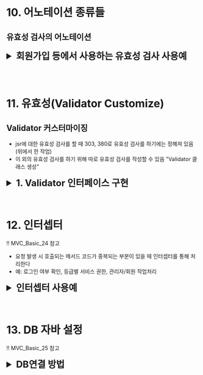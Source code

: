 # 10. 어노테이션 종류들
## 유효성 검사의 어노테이션

<details>
<summary style="font-size: x-large; font-weight: bold;">회원가입 등에서 사용하는 유효성 검사 사용예</summary>
!! MVC_Basic_21 참고

### 1. Data.java
- @AssertTrue 또는 False: True(Fasle)가 아닌 값이 들어오면 오류
- @Max(n)또는 @Min(n) : n보다 큰(또는 작은) 값
- @Null 또는 @NotNull: 값이 들어오면(들어오지 않으면) 오류
- @Digits(integer=3, fraction=2) : integer: 정수 자리수 / Fraction: 실수 자리수
- @Size(min=2, max=10): 지정된 글자수보다 짧거나 길면 오류
- @Pattern(regexp="[a-zA-Z]*"): 정규 표현식(주어진 정규식에 위배되면 오류), 소문자 영문자+대문자 영문자+숫자

### 2. 입력한 Data를 받고 유효성 검사를 하는 jsp 페이지 생성
- <%@ taglib prefix="form" uri="http://www.springframework.org/tags/form" %>로 jsp의 form을 가져다 씀
- <form:form>에서 유효성 값을 적은 Data 객체 가져와야 함
    - modelAttribute="클래스(앞글자소문자)"로 연결하여 데이터 주입. 클래스 이름이 같으면 필드에 값을 자동 주입한다
- Data의 값을 주입받기 때문에 기본 값이 입력되어 나타남
- form태그에서 에러 메세지 출력을 위해 <form:errors> 사용 → path로 연결된 변수명에 맞는 properties의 에러 메세지 출력

<details>
<summary>입력폼 페이지 코드</summary>
- 입력 화면

    ```jsp
    <form:form modelAttribute="data" method="post" action="test_proc"> <!-- modelAttribute="클래스(앞글자소문자)"로 연결하여 데이터 주입 -->
        num1: <form:radiobutton path="num1" value="true"/>true <!-- Data에서 기본값으로 true를 초기화해서 선택됨 -->
            <form:radiobutton path="num1" value="false"/>false <!-- @AssertTrue에 위배되서 false선택 시 에러, 메세지를 띄우기 위해 bindingResurlt 연결해야 함 -->
            <form:errors path="num1"/><br>
            
        num2: <form:radiobutton path="num2" value="true"/>true 
            <form:radiobutton path="num2" value="false"/>false
            <form:errors path="num2"/><br>
        
        num3: <form:input path="num3" type="text"/><br>
            <form:errors path="num3"/><br>

        num4: <form:checkbox path="num4" value="check1"/>Null<br>
            <form:errors path="num4"/><br>
        
        num5: <form:checkbox path="num5" value="check2"/>NotNull<br>
            <form:errors path="num5"/><br>
            
        num6: <form:input path="num6" type="text"/><br>
            <form:errors path="num6"/><br>
            
        num7: <form:input path="num7" type="text"/><br>
            <form:errors path="num7"/><br>
            
        num8: <form:input path="num8" type="text"/><br>
            <form:errors path="num8"/><br>
        
        <form:button type="submit">체크</form:button>
    </form:form>
    ```

</details>

- 화면 출력 결과
    ![alt text](image-4.png)

### 3. 변하지 않는 값(유효성 검사 확인, DB 정보 등)은 properties에 저장
- Data에 저장되고 form에서 입력받는 값들에 대한 유효성 검사 및 에러 메세지 입력

<details>
<summary>유효성 확인 properties 코드</summary>
- 유효성 에러가 날 경우 에러메세지 등록
    ```properties
    AsserTure.data.num1=num1은 true여야 한다
    AsserTure.data.num2=num2은 false여야 한다
    Max.data.num3=num3은 200이하여야 한다
    Min.data.num3=num3은 20이상이어야 한다
    Null.data.num4=num4는 값이 주입되면 안된다
    NotNull.data.num5=num5는 값이 주입되면 안된다
    Digits.data.num6=num6은 정수 3자리, 실수 2자리여야 한다
    Size.data.num7=num7은 2자리~10자리까지 가능하다
    Pattern.data.num8=정규식에 위배된다
    ```

</details>

### 4. 메세지 등록을 위해 ServletAppContext에 등록
- properties 파일을 jsp(브라우저)에서 출력하기 위해서는 빈을 등록해야 함
    ```java
    @Bean(name = "messageSource")
        //왠지 모르겠지만 bean 이름을 설정해줘야 에러가 안난다.
        public ReloadableResourceBundleMessageSource source() {
            ReloadableResourceBundleMessageSource res = new ReloadableResourceBundleMessageSource();
            res.setBasename("/WEB-INF/properties/error");
            
            return res;
        }
    ```

### 5. SpringController에 유효성 검사 객체 연결
- Post로 받은 값과 url을 맵핑
- @Valid를 통해 유효성 값이 있는 Data 객체 연결
- BindingResult를 통해 검사 결과를 받는 객체 생성
    - hasErrors 메소드로 유효성 검사 (에러 발생 시 원래 페이지로 돌아감)
    ```java
        @PostMapping("/test_proc") //입력한 값 유효성 검사 > 유효성 검사에 대한 결과값
        public String test_proc(@Valid Data data, BindingResult result) {
            if(result.hasErrors()){
                return "test1";
            }else {
                return "test2";
            }
            
        }
    ```

- 유효성이 맞지 않는 경우
![에러메세지 출력](image-5.png)

- 유효성 검사에 성공하는 경우
![페이지 이동](image-6.png)

## 공백, 숫자 양식 등 유효성 검사 사용예
!! MVC_Basic_22 참고

### Data.java 어노테이션 종류
- @NotEmpty: 값의 길이가 0이면 오류발생(공백도 글자로 인식)
- @NotBlank: 공백을 제거한 문자의 길이가 0이면 오류 발생
- @Positive: 양수가 아니면 오류
- @PositiveOrZero: 0 또는 양수가 아니면 오류
- @Negative: 음수가 아니면 오류
- @Email: 이메일 형식으로, @기호가 있어야 함

</details>

<br><br>

# 11. 유효성(Validator Customize)
## Validator 커스터마이징
- jsr에 대한 유효성 검사를 할 때 303, 380로 유효성 검사를 하기에는 정해져 있음(위에서 한 작업)
- 이 외의 유효성 검사를 하기 위해 따로 유효성 검사를 작성할 수 있음 "Validator 클래스 생성"


<details>
<summary style="font-size: x-large; font-weight: bold;">1. Validator 인터페이스 구현</summary>
!! MVC_Basic_23 참고

## 1. Validator 인터페이스 구현
- Data에서 값을 받는 객체 생성 후 src/main/java에 Validator 패키지+클래스 생성
- org.springframework의 Validator을 상속받아 인터페이스 구현
    - override: supports, validate
    - supports: 유효성 검사할 데이터를 가지고 있는 객체가 유효성 검사가 가능한지 확인
    - validate: 유효성 검사하는 메소드
        - 유효성 검사가 지정되지 않는 변수에 대해서 유효성 검사 형식과 에러 이름 지정 가능
        - 어노테이션으로 지정하기 힘든 유효성 검사에 대한 정의 가능
    ```java
    package kr.bit.vaildator;

    import org.springframework.validation.Errors;
    import org.springframework.validation.ValidationUtils;
    import org.springframework.validation.Validator;

    import kr.bit.beans.Data;

    public class DataValidator implements Validator{
        @Override
        public boolean supports(Class<?> clazz) {
            // 유효성 검사할 데이터를 가지고 있는 객체가 유효성 검사가 가능한지 확인
            return Data.class.isAssignableFrom(clazz);
            //Data라는 클래스에 지정된 값 형식에 맞는 지 확인
        }
        @Override
        public void validate(Object target, Errors errors) {
            // 유효성 검사하는 메소드
            //Data에서 값 형식이 지정된건 num1뿐. 2,3은 여기서 유효성 검사 작성
            ValidationUtils.rejectIfEmpty(errors, "num2", "error2"); //num2가 empty면 에러 이름 error2
            ValidationUtils.rejectIfEmptyOrWhitespace(errors, "num3", "error3"); //num3가 empty이거나 whitespace면 에러 이름 error3
            
            Data d = (Data)target;
            
            String str1=d.getNum2();
            String str2=d.getNum3();
            
            if(str1.length()>5) { //num2 길이가 5 초과 시 error4라는 이름으로 에러 정의
                errors.rejectValue("num2", "error4"); //num2에 대한 유료성 검사 추가
            }
            
            if(str2.contains("-")==false) {
                errors.rejectValue("num3", "error5");
            }
            
        }

    }
    ```
    
### 데이터 받는 화면 구성
- jsp 페이지 작성
    ```jsp
        <form:form modelAttribute="data" method="post" action="test_proc"> 
            
            num1: <form:input path="num1" type="text"/><br>
                <form:errors path="num1"/><br>
            
            num2: <form:input path="num2" type="text"/><br>
                <form:errors path="num2"/><br>
            
            num3: <form:input path="num3" type="text"/><br>
                <form:errors path="num3"/><br>

            <form:button type="submit">체크</form:button>
        </form:form>
    ```

### 에러 메세지 등록 properties
- 어노테이션명.클래스.객체명 또는 에러명.클래스.객체명
    ```properties
    Size.data.num1=4~10글자여야 한다
    error2.data.num2=길이가 0보다 커야한다
    error4.data.num2=5글자를 넘으면 안된다
    error3.data.num3=공백을 제외하고 0보타 커야한다
    error5.data.num3=num3은 -기호를 포함해야 한다
    ```

## 2. 컨트롤에 인터페이스 등록
- Controller에서 InitBinder로 작성한 Validator 등록
    ```java
        @InitBinder
        public void initBinder(WebDataBinder binder) {
            DataValidator validator = new DataValidator();
            
            binder.addValidators(validator); //유효성검사가 1개면 setValidator 사용 가능
        }
    ```

- 오류가 날 경우
![alt text](image-7.png)

</details>
<br><br>

# 12. 인터셉터
!! MVC_Basic_24 참고

- 요청 발생 시 호출되는 메서드 코드가 중복되는 부분이 있을 때 인터셉터를 통해 처리한다
- 예: 로그인 여부 확인, 등급별 서비스 권한, 관리자/회원 작업처리

<details>
<summary style="font-size: x-large; font-weight: bold;">인터셉터 사용예</summary>
### HandlerInterceptor를 상속받는 Inter1 클래스 작성
- 3개의 메소드 오버라이드 가능
    1. preHandle: controller 메서드가 호출되기 전에 호출됨(맵핑 전)
    2. postHandle: controller 메서드가 호출된 이후에 호출됨(view처리 수행 전에 호출됨) (맵핑 후)
    3. afterCompletion: view처리 끝나고 응답결과가 브라우저로 전달되지 전에 호출됨
    ```java
    package kr.bit.interceptor;

    import javax.servlet.http.HttpServletRequest;
    import javax.servlet.http.HttpServletResponse;

    import org.springframework.web.servlet.HandlerInterceptor;
    import org.springframework.web.servlet.ModelAndView;

    public class Inter1 implements HandlerInterceptor{
        //요청 발생 시 호출되는 메서드 코드가 중복되는 부분이 있을 때 인터셉터를 통해 처리한다
        //로그인 여부 확인, 등급별 서비스 권한, 관리자/회원 작업처리에서 많이 사용

        //controller 메서드가 호출되기 전에 호출됨(맵핑 전)
        @Override
        public boolean preHandle(HttpServletRequest request, HttpServletResponse response, Object handler)
                throws Exception {
            System.out.println("pre-inter1");
            return true;
        }

        //controller 메서드가 호출된 이후에 호출됨(view처리 수행 전에 호출됨) (맵핑 후)
        @Override
        public void postHandle(HttpServletRequest request, HttpServletResponse response, Object handler,
                ModelAndView modelAndView) throws Exception {
            System.out.println("pose-inter1");
        }
        
        //view처리 끝나고 응답결과가 브라우저로 전달되지 전에 호출됨
        @Override
        public void afterCompletion(HttpServletRequest request, HttpServletResponse response, Object handler, Exception ex)
                throws Exception {
            System.out.println("afterCompletion-inter1");
        }
    }
    ```

### ServletAppContext에 인터셉터 등록
- 경로와 인터셉터를 설정하기 위해 ServletAppContext에 등록
- 위빙(Weaving): 원본 로직에 부가 기능 로직이 추가되는 것
    ```java
	public void addInterceptors(InterceptorRegistry reg) {
		WebMvcConfigurer.super.addInterceptors(reg);
		
		Inter1 i1 = new Inter1();
		Inter2 i2 = new Inter2();
		Inter3 i3 = new Inter3();
		Inter4 i4 = new Inter4();
		Inter5 i5 = new Inter5();
		Inter6 i6 = new Inter6();
		Inter7 i7 = new Inter7();
		Inter8 i8 = new Inter8();
		
		InterceptorRegistration r1 = reg.addInterceptor(i1);
		InterceptorRegistration r2 = reg.addInterceptor(i2);
		InterceptorRegistration r3 = reg.addInterceptor(i3);
		InterceptorRegistration r4 = reg.addInterceptor(i4);
		InterceptorRegistration r5 = reg.addInterceptor(i5);
		InterceptorRegistration r6 = reg.addInterceptor(i6);
		InterceptorRegistration r7 = reg.addInterceptor(i7);
		InterceptorRegistration r8 = reg.addInterceptor(i8);
		
		r1.addPathPatterns("/t1"); //interceptor가 가로채 갈 주소를 등록
		r2.addPathPatterns("/t1");
		r3.addPathPatterns("/t2");
	}
    ```
- index 실행 결과
    ![alt text](image-8.png)
- test1 페이지 이동 결과
    ![alt text](image-9.png)

- interceptor가 가로채 갈 주소 등록 방법
    - r1.addPathPatterns("/t1"); 경로 등록
    - r4.addPathPatterns("/t1","/t2"); 경로 2개 등록
    - r6.addPathPatterns("/*"); 모든 경로 등록 (/t1, /t2)
    - r7.addPathPatterns("/s1/*"); s1으로 시작하는 하나의 경로
    - r8.addPathPatterns("/**"); 상세경로 등록 (/s1/t3, /s1/t4)
    - r8.excludePathPatterns("/*"); interceptor가 가로채가지 않을 주소를 등록

</details>
<br><br>

# 13. DB 자바 설정
!! MVC_Basic_25 참고

<details>
<summary style="font-size: x-large; font-weight: bold;">DB연결 방법</summary>
## mySQL 연결
### 1. DB에 table 생성
    ```sql
    use hyeon;

    create table mvc_table(
    num1 varchar(100) not null,
    num2 varchar(100) not null,
    num3 varchar(100) not null
    );

    desc mvc_table;
    ```

### 2. lib에 mysql-connector-j-8.2.0.jar 넣기
### 3. 프로젝트와 DB 연결
- 3-1. pom.xml에 mybatis 설정
    ```xml
		<dependency>
			<groupId>org.mybatis</groupId>
			<artifactId>mybatis-spring</artifactId>
			<version>2.0.3</version>
		</dependency>
    ```
- 3-2. properties에 db정보 입력
    ```properties
    db.classname=com.mysql.cj.jdbc.Driver
    db.url=jdbc:mysql://localhost:3306/db명
    db.username=이름
    db.password=비밀번호
    ```
- 3-3. ServletAppContext에 sql 정보 등록
    ```java
    @PropertySource("/WEB-INF/properties/db.properties") //Properties 파일 사용 명시
    public class ServletAppContext implements WebMvcConfigurer{
        
        @Value("${db.classname}")
        private String db_classname;

        @Value("${db.url}")
        private String db_url;
        
        @Value("${db.username}")
        private String db_username;
        
        @Value("${db.password}")
        private String db_password;
	
    // ....

    	@Bean //Bean으로 정보 등록
        public BasicDataSource dataSource() {
            BasicDataSource source = new BasicDataSource();
            source.setDriverClassName(db_classname);
            source.setUrl(db_url);
            source.setUsername(db_username);
            source.setPassword(db_password);
            
            return source;
        }
        
        @Bean
        public SqlSessionFactory factory(BasicDataSource source) throws Exception{
            SqlSessionFactoryBean fac = new SqlSessionFactoryBean();
            fac.setDataSource(source);
            SqlSessionFactory factory = fac.getObject();
            return factory;
        }

        @Bean
            public MapperFactoryBean<MapperInterface> text_mapper(SqlSessionFactory factory) throws Exception{
            MapperFactoryBean<MapperInterface> fac = new MapperFactoryBean<MapperInterface> (MapperInterface.class);
            fac.setSqlSessionFactory(factory);
            return fac;
	    }
    }
    ```
- 3-4. DB에 값을 넣는 작업 만들기
    - form 서식 만들기
        ```jsp
            <%@ page language="java" contentType="text/html; charset=UTF-8"
                pageEncoding="UTF-8"%>
            <!DOCTYPE html>
            <html>
            <head>
            <meta charset="UTF-8">
            <title>Insert title here</title>
            </head>
            <body>
                <form action="input_proc" method="post">
                    num1 : <input type="text" name="num1"><br> <!-- num1,2,3에 입력한 값을 Data 클래스 필드에 넣기 -->
                    num2 : <input type="text" name="num2"><br>
                    num3 : <input type="text" name="num3"><br>
                    
                    <button type="submit">확인</button>
                </form>
            </body>
            </html>
        ```
    - SQL에 insert해주는 인터페이스 작성
        ```java
        public interface MapperInterface {

            @Insert("Insert into mvc_table(num1,num2,num3) values(#{num1},#{num2},#{num3})") 
            void insert_data(Data data);

        }
        ```
    - 컨트롤러에서 인터페이스 받아와서 처리
        ```java
        @Controller
        public class SpringController {
            
            @Autowired
            MapperInterface mapper;
            
            @GetMapping("/input_test")
            public String input_test() {
                return "input_test";
            }
            
            @PostMapping("/input_proc")
            public String input_proc(Data data) {
                mapper.insert_data(data); //db에 저장
                return "input_proc";
            }
        }
        ```

- 3-5. DB에서 값을 꺼내는 작업
    - 인터페이스에서 db select 메소드 작성
        ```java
        @Select("select num1, num2, num3 from mvc_table")
        List<Data> select_data();
        ```

    - Controller에서 인터페이스 메소드 활용 데이터 저장
        ```java
        @GetMapping("/read_test")
        public String read_test(Model model) {
            List<Data> li = mapper.select_data();
            model.addAttribute("li",li);
            return "read_test";
        }
        ```

    - 화면에 데이터 출력
        ```jsp
            <%@ taglib prefix="c" uri="http://java.sun.com/jsp/jstl/core" %>
            <!DOCTYPE html>
            <html>
            <head>
            <meta charset="UTF-8">
            <title>Insert title here</title>
            </head>
            <body>
                <c:forEach var="obj" item="${li }">
                    ${obj.num1 }<br>
                    ${obj.num2 }<br>
                    ${obj.num3 }<br>
                </c:forEach>
            </body>
            </html>
        ```

</details>